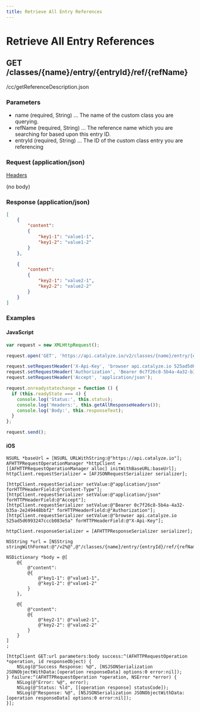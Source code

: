 ```yaml
---
title: Retrieve All Entry References
---
```


# Retrieve All Entry References

## GET /classes/{name}/entry/{entryId}/ref/{refName}
/cc/getReferenceDescription.json

### Parameters

* name (required, String) ... The name of the custom class you are querying.
* refName (required, String) ... The reference name which you are searching for based upon this entry ID.
* entryId (required, String) ... The ID of the custom class entry you are referencing

### Request (application/json)

[Headers](/api-reference/overview/headers)

(no body)
### Response (application/json)

```json
[
	{
		"content": 
		{
			"key1-1": "value1-1",
			"key1-2": "value1-2"
		}
	},

	{
		"content": 
		{
			"key2-1": "value2-1",
			"key2-2": "value2-2"
		}
	}
]
```

### Examples

#### JavaScript

```javascript
var request = new XMLHttpRequest();

request.open('GET', 'https://api.catalyze.io/v2/classes/{name}/entry/{entryId}/ref/{refName}');

request.setRequestHeader('X-Api-Key', 'browser api.catalyze.io 525ad5d6993247cccb083e5a');
request.setRequestHeader('Authorization', 'Bearer 0c7f26c8-5b4a-4a32-b35a-2e249448bbf2');
request.setRequestHeader('Accept', 'application/json');

request.onreadystatechange = function () {
  if (this.readyState === 4) {
    console.log('Status:', this.status);
    console.log('Headers:', this.getAllResponseHeaders());
    console.log('Body:', this.responseText);
  }
};

request.send();
```


#### iOS

```objc
NSURL *baseUrl = [NSURL URLWithString:@"https://api.catalyze.io"];
AFHTTPRequestOperationManager *httpClient = [[AFHTTPRequestOperationManager alloc] initWithBaseURL:baseUrl];
httpClient.requestSerializer = [AFJSONRequestSerializer serializer];

[httpClient.requestSerializer setValue:@"application/json" forHTTPHeaderField:@"Content-Type"];
[httpClient.requestSerializer setValue:@"application/json" forHTTPHeaderField:@"Accept"];
[httpClient.requestSerializer setValue:@"Bearer 0c7f26c8-5b4a-4a32-b35a-2e249448bbf2" forHTTPHeaderField:@"Authorization"];
[httpClient.requestSerializer setValue:@"browser api.catalyze.io 525ad5d6993247cccb083e5a" forHTTPHeaderField:@"X-Api-Key"];

httpClient.responseSerializer = [AFHTTPResponseSerializer serializer];

NSString *url = [NSString stringWithFormat:@"/v2%@",@"/classes/{name}/entry/{entryId}/ref/{refName}"];

NSDictionary *body = @[
	@{
		@"content": 
		@{
			@"key1-1": @"value1-1",
			@"key1-2": @"value1-2"
		}
	},

	@{
		@"content": 
		@{
			@"key2-1": @"value2-1",
			@"key2-2": @"value2-2"
		}
	}
]
;

[httpClient GET:url parameters:body success:^(AFHTTPRequestOperation *operation, id responseObject) {
    NSLog(@"Success Response: %@", [NSJSONSerialization JSONObjectWithData:[operation responseData] options:0 error:nil]);
} failure:^(AFHTTPRequestOperation *operation, NSError *error) {
    NSLog(@"Error: %@", error);
    NSLog(@"Status: %ld", [[operation response] statusCode]);
    NSLog(@"Response: %@", [NSJSONSerialization JSONObjectWithData:[operation responseData] options:0 error:nil]);
}];
```


